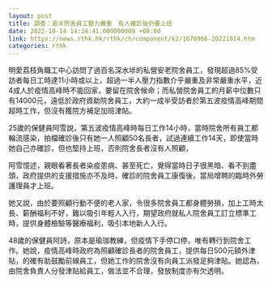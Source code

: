 ```yaml
---
layout: post
title: 調查：逾半院舍員工壓力嚴重　有人確診後仍要上班
date: 2022-10-14 14:34:41.000000000 +08:00
link: https://news.rthk.hk/rthk/ch/component/k2/1670966-20221014.htm
categories: rthk
---
```


明愛荔枝角職工中心訪問了過百名深水埗的私營安老院舍員工，發現超過85%受訪者每日工時達11小時或以上，超過一半人壓力指數介乎嚴重及非常嚴重水平，近4成人於疫情高峰時不能回家，要留在院舍候命；而私營院舍員工的月薪中位數只有14000元，遠低於政府資助院舍員工，大約一成半受訪者於第五波疫情高峰期間超時工作，但沒有獲院方補足加班津貼。

25歲的保健員阿雪說，第五波疫情高峰時每日工作14小時，當時院舍所有員工都輪流感染，拍檔確診後只有她一人照顧50名長者，試過連續工作14天，即使當時她自己亦確診，但也堅持上班，否則院舍長者沒有人照顧，

阿雪憶述，親眼看著長者染疫患病、甚至死亡，覺得當時日子很黑暗、看不到盡頭，政府提供的支援措施亦不及時，確診的院舍員工康復後，當局增聘的臨時外勞護理員才上班。

她又說，由於要照顧行動不便的老人家，令很多院舍員工都身體勞損，加上工時太長、薪酬福利不好，難以吸引年輕人入行，期望政府就私人院舍員工訂立標準工時，提供身體檢驗等醫療福利，吸引本地新人入行。

48歲的保健員阿詩，原本是瑜珈教練，但疫情下手停口停，唯有轉行到院舍工作。她說，疫情高峰時政府為照顧確診長者的院舍員工，提供每日500元額外津貼，的確有助鼓勵前線員工，但她工作的院舍沒有向員工派發足夠津貼。她認為，由院舍負責人分發津貼給員工，做法並不合理，發放制度亦有欠透明。
